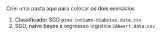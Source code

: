 Criei uma pasta aqui para colocar os dois exercícios

1. Classificador SGD `pima-indians-diabetes.data.csv`
2. SGD, naive bayes e regressao logistica `SAheart.data.csv`
